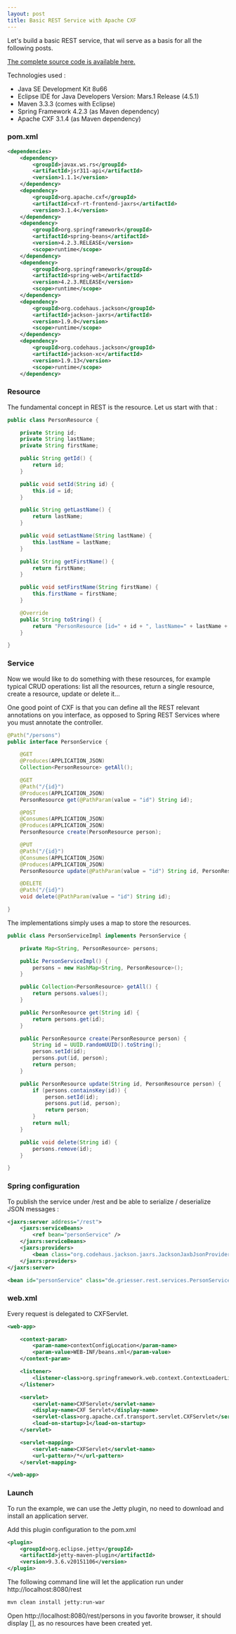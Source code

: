 ```yaml
---
layout: post
title: Basic REST Service with Apache CXF
---
```


Let's build a basic REST service, that wil serve as a basis for all the following posts.

[The complete source code is available here.](https://github.com/nadegegriesser/code-samples/tree/1.0.0)

Technologies used :

* Java SE Development Kit 8u66
* Eclipse IDE for Java Developers Version: Mars.1 Release (4.5.1)
* Maven 3.3.3 (comes with Eclipse)
* Spring Framework 4.2.3 (as Maven dependency)
* Apache CXF 3.1.4 (as Maven dependency)


### pom.xml

```xml
<dependencies>
	<dependency>
		<groupId>javax.ws.rs</groupId>
		<artifactId>jsr311-api</artifactId>
		<version>1.1.1</version>
	</dependency>
	<dependency>
		<groupId>org.apache.cxf</groupId>
		<artifactId>cxf-rt-frontend-jaxrs</artifactId>
		<version>3.1.4</version>
	</dependency>
	<dependency>
		<groupId>org.springframework</groupId>
		<artifactId>spring-beans</artifactId>
		<version>4.2.3.RELEASE</version>
		<scope>runtime</scope>
	</dependency>
	<dependency>
		<groupId>org.springframework</groupId>
		<artifactId>spring-web</artifactId>
		<version>4.2.3.RELEASE</version>
		<scope>runtime</scope>
	</dependency>
	<dependency>
		<groupId>org.codehaus.jackson</groupId>
		<artifactId>jackson-jaxrs</artifactId>
		<version>1.9.0</version>
		<scope>runtime</scope>
	</dependency>
	<dependency>
		<groupId>org.codehaus.jackson</groupId>
		<artifactId>jackson-xc</artifactId>
		<version>1.9.13</version>
		<scope>runtime</scope>
	</dependency>
```

### Resource

The fundamental concept in REST is the resource. Let us start with that :

```java
public class PersonResource {

    private String id;
    private String lastName;
    private String firstName;

    public String getId() {
        return id;
    }

    public void setId(String id) {
        this.id = id;
    }

    public String getLastName() {
        return lastName;
    }

    public void setLastName(String lastName) {
        this.lastName = lastName;
    }

    public String getFirstName() {
        return firstName;
    }

    public void setFirstName(String firstName) {
        this.firstName = firstName;
    }

    @Override
    public String toString() {
        return "PersonResource [id=" + id + ", lastName=" + lastName + ", firstName=" + firstName + "]";
    }

}
```

### Service

Now we would like to do something with these resources, for example typical CRUD operations: list all the resources, return a single resource, create a resource, update or delete it...

One good point of CXF is that you can define all the REST relevant annotations on you interface, as opposed to Spring REST Services where you must annotate the controller.

```java
@Path("/persons")
public interface PersonService {

    @GET
    @Produces(APPLICATION_JSON)
    Collection<PersonResource> getAll();

    @GET
    @Path("/{id}")
    @Produces(APPLICATION_JSON)
    PersonResource get(@PathParam(value = "id") String id);

    @POST
    @Consumes(APPLICATION_JSON)
    @Produces(APPLICATION_JSON)
    PersonResource create(PersonResource person);

    @PUT
    @Path("/{id}")
    @Consumes(APPLICATION_JSON)
    @Produces(APPLICATION_JSON)
    PersonResource update(@PathParam(value = "id") String id, PersonResource person);

    @DELETE
    @Path("/{id}")
    void delete(@PathParam(value = "id") String id);

}
```

The implementations simply uses a map to store the resources.

```java
public class PersonServiceImpl implements PersonService {

    private Map<String, PersonResource> persons;

    public PersonServiceImpl() {
        persons = new HashMap<String, PersonResource>();
    }

    public Collection<PersonResource> getAll() {
        return persons.values();
    }

    public PersonResource get(String id) {
        return persons.get(id);
    }

    public PersonResource create(PersonResource person) {
        String id = UUID.randomUUID().toString();
        person.setId(id);
        persons.put(id, person);
        return person;
    }

    public PersonResource update(String id, PersonResource person) {
        if (persons.containsKey(id)) {
            person.setId(id);
            persons.put(id, person);
            return person;
        }
        return null;
    }

    public void delete(String id) {
        persons.remove(id);
    }

}
```

### Spring configuration

To publish the service under /rest and be able to serialize / deserialize JSON messages :

```xml
<jaxrs:server address="/rest">
    <jaxrs:serviceBeans>
        <ref bean="personService" />
    </jaxrs:serviceBeans>
    <jaxrs:providers>
        <bean class="org.codehaus.jackson.jaxrs.JacksonJaxbJsonProvider" />
    </jaxrs:providers>
</jaxrs:server>

<bean id="personService" class="de.griesser.rest.services.PersonServiceImpl" />
```

### web.xml

Every request is delegated to CXFServlet.

```xml
<web-app>

    <context-param>
        <param-name>contextConfigLocation</param-name>
        <param-value>WEB-INF/beans.xml</param-value>
    </context-param>

    <listener>
        <listener-class>org.springframework.web.context.ContextLoaderListener</listener-class>
    </listener>

    <servlet>
        <servlet-name>CXFServlet</servlet-name>
        <display-name>CXF Servlet</display-name>
        <servlet-class>org.apache.cxf.transport.servlet.CXFServlet</servlet-class>
        <load-on-startup>1</load-on-startup>
    </servlet>

    <servlet-mapping>
        <servlet-name>CXFServlet</servlet-name>
        <url-pattern>/*</url-pattern>
    </servlet-mapping>

</web-app>
```

### Launch

To run the example, we can use the Jetty plugin, no need to download and install an application server.

Add this plugin configuration to the pom.xml

```xml
<plugin>
	<groupId>org.eclipse.jetty</groupId>
	<artifactId>jetty-maven-plugin</artifactId>
	<version>9.3.6.v20151106</version>
</plugin>
```

The following command line will let the application run under http://localhost:8080/rest

```sh
mvn clean install jetty:run-war
```

Open http://localhost:8080/rest/persons in you favorite browser, it should display [], as no resources have been created yet.
